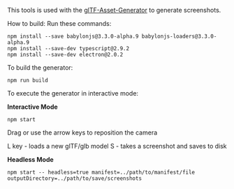 This tools is used with the [glTF-Asset-Generator](https://github.com/bghgary/glTF-Asset-Generator) to generate screenshots.

How to build:
Run these commands:

```
npm install --save babylonjs@3.3.0-alpha.9 babylonjs-loaders@3.3.0-alpha.9
npm install --save-dev typescript@2.9.2
npm install --save-dev electron@2.0.2
```

To build the generator:

```
npm run build
```

To execute the generator in interactive mode:


**Interactive Mode**
```
npm start
```

Drag or use the arrow keys to reposition the camera

L key - loads a new glTF/glb model
S - takes a screenshot and saves to disk

**Headless Mode**
```
npm start -- headless=true manifest=../path/to/manifest/file outputDirectory=../path/to/save/screenshots
```

